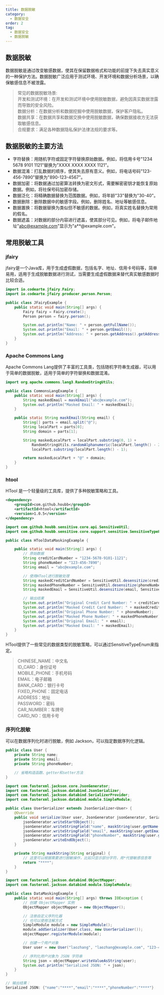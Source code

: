 ```yaml
---
title: 数据脱敏
category:
  - 数据安全
order: 2
tag:
  - 数据安全
  - 数据脱敏
---
```



## 数据脱敏
数据脱敏是通过改变敏感数据，使其在保留数据格式和功能的前提下失去真实意义的一种保护方法。数据脱敏广泛应用于测试环境、开发环境和数据分析场景，以确保敏感信息不被泄露。  
> 常见的数据脱敏场景:  
> 开发和测试环境：在开发和测试环境中使用脱敏数据，避免因真实数据泄露而导致的安全风险。  
> 数据分析：在数据分析和数据挖掘中使用脱敏数据，保护客户隐私。  
> 数据共享：在数据共享和数据交换中使用脱敏数据，确保数据接收方无法获取敏感信息。  
> 合规要求：满足各种数据隐私保护法律法规的要求等。  


## 数据脱敏的主要方法
- 字符替换：用随机字符或固定字符替换原始数据。例如，将信用卡号"1234 5678 9101 1121"替换为"XXXX XXXX XXXX 1121"。
- 数据混淆：打乱数据的顺序，使其失去原有意义。例如，将电话号码"123-456-7890"替换为"890-123-4567"。
- 数据加密：将数据通过加密算法转换为密文形式，需要解密密钥才能恢复原始数据。例如，将社保号码加密存储。
- 数据泛化：将精确数据替换为范围数据。例如，将年龄"33"替换为"30-40"。
- 数据删除：删除数据中的敏感字段。例如，删除姓名、地址等敏感信息。
- 数据置换：将数据替换为类似但不敏感的数据。例如，将真实姓名替换为常用的假名。
- 数据遮盖：对数据的部分内容进行遮盖，使其部分可见。例如，将电子邮件地址"abc@example.com"显示为"a**@example.com"。


## 常用脱敏工具
### jfairy
jfairy是一个Java库，用于生成虚假数据，包括名字、地址、信用卡号码等，简单易用，适用于生成脱敏数据进行测试，当需要生成虚假数据来替代真实敏感数据时比较合适。  
```java
import io.codearte.jfairy.Fairy;
import io.codearte.jfairy.producer.person.Person;

public class JFairyExample {
    public static void main(String[] args) {
        Fairy fairy = Fairy.create();
        Person person = fairy.person();

        System.out.println("Name: " + person.getFullName());
        System.out.println("Email: " + person.getEmail());
        System.out.println("Address: " + person.getAddress().getAddressLine1());
    }
}
```

### Apache Commons Lang
Apache Commons Lang提供了丰富的工具类，包括随机字符串生成器，可以用于简单的数据脱敏，适用于简单的字符替换和数据混淆。
```java
import org.apache.commons.lang3.RandomStringUtils;

public class CommonsLangExample {
    public static void main(String[] args) {
        String maskedEmail = maskEmail("abc@example.com");
        System.out.println("Masked Email: " + maskedEmail);
    }

    public static String maskEmail(String email) {
        String[] parts = email.split("@");
        String localPart = parts[0];
        String domain = parts[1];

        String maskedLocalPart = localPart.substring(0, 1) + 
            RandomStringUtils.randomAlphanumeric(localPart.length() - 2) + 
            localPart.substring(localPart.length() - 1);

        return maskedLocalPart + "@" + domain;
    }
}
```
### htool
HTool 是一个轻量级的工具库，提供了多种脱敏策略和工具。

```xml
<dependency>
    <groupId>com.github.houbb</groupId>
    <artifactId>htool</artifactId>
    <version>1.0.5</version>
</dependency>

```

```java
import com.github.houbb.sensitive.core.api.SensitiveUtil;
import com.github.houbb.sensitive.core.support.sensitive.SensitiveTypeEnum;

public class HToolDataMaskingExample {

    public static void main(String[] args) {
        // 原始数据
        String creditCardNumber = "1234-5678-9101-1121";
        String phoneNumber = "123-456-7890";
        String email = "abc@example.com";

        // 使用HTool进行脱敏处理
        String maskedCreditCardNumber = SensitiveUtil.desensitize(creditCardNumber, SensitiveTypeEnum.CARD_NO);
        String maskedPhoneNumber = SensitiveUtil.desensitize(phoneNumber, SensitiveTypeEnum.MOBILE_PHONE);
        String maskedEmail = SensitiveUtil.desensitize(email, SensitiveTypeEnum.EMAIL);

        // 输出结果
        System.out.println("Original Credit Card Number: " + creditCardNumber);
        System.out.println("Masked Credit Card Number: " + maskedCreditCardNumber);
        System.out.println("Original Phone Number: " + phoneNumber);
        System.out.println("Masked Phone Number: " + maskedPhoneNumber);
        System.out.println("Original Email: " + email);
        System.out.println("Masked Email: " + maskedEmail);
    }
}
```

HTool提供了一些常见的数据类型的脱敏策略，可以通过SensitiveTypeEnum来指定。

> CHINESE_NAME：中文名  
> ID_CARD：身份证号  
> MOBILE_PHONE：手机号码  
> EMAIL：电子邮箱  
> BANK_CARD：银行卡号  
> FIXED_PHONE：固定电话  
> ADDRESS：地址  
> PASSWORD：密码  
> CAR_NUMBER：车牌号  
> CARD_NO：信用卡号  

### 序列化脱敏
可以在数据序列化时进行脱敏，例如 Jackson，可以指定数据序列化逻辑。
```java
public class User {
    private String name;
    private String email;
    private String phoneNumber;

    // 省略构造函数、getter和setter方法
}
```

```java
import com.fasterxml.jackson.core.JsonGenerator;
import com.fasterxml.jackson.databind.JsonSerializer;
import com.fasterxml.jackson.databind.SerializerProvider;
import com.fasterxml.jackson.databind.module.SimpleModule;

public class UserSerializer extends JsonSerializer<User> {
    @Override
    public void serialize(User user, JsonGenerator jsonGenerator, SerializerProvider serializerProvider) throws IOException {
        jsonGenerator.writeStartObject();
        jsonGenerator.writeStringField("name", maskString(user.getName()));
        jsonGenerator.writeStringField("email", maskString(user.getEmail()));
        jsonGenerator.writeStringField("phoneNumber", maskString(user.getPhoneNumber()));
        jsonGenerator.writeEndObject();
    }

    private String maskString(String original) {
        // 这里可以根据需要进行脱敏操作，比如只显示部分字符，用*代替敏感信息等
        return "****";
    }
}

import com.fasterxml.jackson.databind.ObjectMapper;
import com.fasterxml.jackson.databind.module.SimpleModule;

public class DataMaskingExample {
    public static void main(String[] args) throws IOException {
        // 创建 ObjectMapper 实例
        ObjectMapper objectMapper = new ObjectMapper();

        // 注册自定义序列化器
        // 也可以使用注解方式
        SimpleModule module = new SimpleModule();
        module.addSerializer(User.class, new UserSerializer());
        objectMapper.registerModule(module);

        // 创建一个用户对象
        User user = new User("laozhang", "laozhang@example.com", "123-456-7890");

        // 序列化用户对象为 JSON 字符串
        String json = objectMapper.writeValueAsString(user);
        System.out.println("Serialized JSON: " + json);
    }
}

// 输出结果：  
Serialized JSON: {"name":"****","email":"****","phoneNumber":"****"}

```